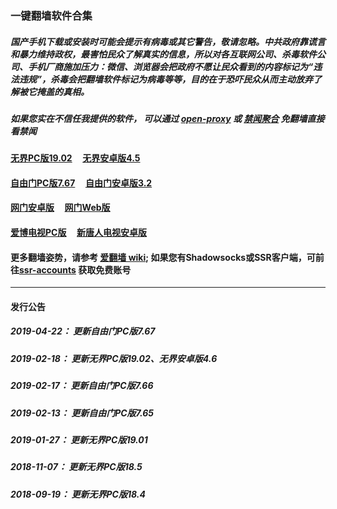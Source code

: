 ### 一键翻墙软件合集

##### 国产手机下载或安装时可能会提示有病毒或其它警告，敬请忽略。中共政府靠谎言和暴力维持政权，最害怕民众了解真实的信息，所以对各互联网公司、杀毒软件公司、手机厂商施加压力：微信、浏览器会把政府不愿让民众看到的内容标记为“违法违规”，杀毒会把翻墙软件标记为病毒等等，目的在于恐吓民众从而主动放弃了解被它掩盖的真相。


##### 如果您实在不信任我提供的软件， 可以通过 [open-proxy](https://github.com/gfw-breaker/ssr-accounts/blob/master/README.md) 或 [禁闻聚合](https://github.com/gfw-breaker/banned-news/blob/master/README.md) 免翻墙直接看禁闻

#### <a href="binary/u1902.zip?raw=true" targe="_blank">无界PC版19.02</a> &nbsp;  &nbsp; <a href="binary/um4.6.apk?raw=true" targe="_blank">无界安卓版4.5</a>

#### <a href="binary/fg767p.zip?raw=true" targe="_blank">自由门PC版7.67</a> &nbsp;  &nbsp; <a href="binary/fgma32.apk?raw=true" targe="_blank">自由门安卓版3.2</a>

#### <a href="https://raw.githubusercontent.com/oGate2/up/master/oGate.apk" target="_blank">网门安卓版</a> &nbsp;  &nbsp; <a href="https://github.com/oGate2/oGate/blob/master/README.md" target="_blank">网门Web版</a>

#### <a href="binary/iPPOTV.zip?raw=true" targe="_blank">爱博电视PC版</a> &nbsp;  &nbsp; <a href="binary/iNTD_TV.apk?raw=true" targe="_blank">新唐人电视安卓版</a>

#### 更多翻墙姿势，请参考 [爱翻墙 wiki](https://github.com/gfw-breaker/i-break-gfw/wiki); 如果您有Shadowsocks或SSR客户端，可前往[ssr-accounts](https://github.com/gfw-breaker/ssr-accounts) 获取免费账号

-----
#### 发行公告

##### 2019-04-22： 更新自由门PC版7.67
##### 2019-02-18： 更新无界PC版19.02、无界安卓版4.6
##### 2019-02-17： 更新自由门PC版7.66
##### 2019-02-13： 更新自由门PC版7.65
##### 2019-01-27： 更新无界PC版19.01
##### 2018-11-07： 更新无界PC版18.5
##### 2018-09-19： 更新无界PC版18.4

